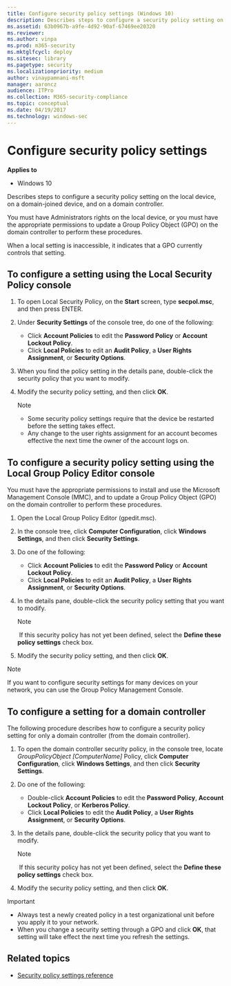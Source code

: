 ```yaml
---
title: Configure security policy settings (Windows 10)
description: Describes steps to configure a security policy setting on the local device, on a domain-joined device, and on a domain controller.
ms.assetid: 63b0967b-a9fe-4d92-90af-67469ee20320
ms.reviewer: 
ms.author: vinpa
ms.prod: m365-security
ms.mktglfcycl: deploy
ms.sitesec: library
ms.pagetype: security
ms.localizationpriority: medium
author: vinaypamnani-msft
manager: aaroncz
audience: ITPro
ms.collection: M365-security-compliance
ms.topic: conceptual
ms.date: 04/19/2017
ms.technology: windows-sec
---
```

# Configure security policy settings

**Applies to**
-   Windows 10

Describes steps to configure a security policy setting on the local device, on a domain-joined device, and on a domain controller.

You must have Administrators rights on the local device, or you must have the appropriate permissions to update a Group Policy Object (GPO) on the domain controller to perform these procedures.

When a local setting is inaccessible, it indicates that a GPO currently controls that setting.

## <a href="" id="bkmk-local"></a>To configure a setting using the Local Security Policy console

1.  To open Local Security Policy, on the **Start** screen, type **secpol.msc**, and then press ENTER.
2.  Under **Security Settings** of the console tree, do one of the following:

    -   Click **Account Policies** to edit the **Password Policy** or **Account Lockout Policy**.
    -   Click **Local Policies** to edit an **Audit Policy**, a **User Rights Assignment**, or **Security Options**.

3.  When you find the policy setting in the details pane, double-click the security policy that you want to modify.
4.  Modify the security policy setting, and then click **OK**.

    > [!NOTE]
    > -   Some security policy settings require that the device be restarted before the setting takes effect.
    > -   Any change to the user rights assignment for an account becomes effective the next time the owner of the account logs on.
     
## <a href="" id="bkmk-domain"></a>To configure a security policy setting using the Local Group Policy Editor console

You must have the appropriate permissions to install and use the Microsoft Management Console (MMC), and to update a Group Policy Object (GPO) on the domain controller to perform these procedures.

1.  Open the Local Group Policy Editor (gpedit.msc).
2.  In the console tree, click **Computer Configuration**, click **Windows Settings**, and then click **Security Settings**.
3.  Do one of the following:

    -   Click **Account Policies** to edit the **Password Policy** or **Account Lockout Policy**.
    -   Click **Local Policies** to edit an **Audit Policy**, a **User Rights Assignment**, or **Security Options**.

4.  In the details pane, double-click the security policy setting that you want to modify.

    > [!NOTE]
    > If this security policy has not yet been defined, select the **Define these policy settings** check box.
     
5.  Modify the security policy setting, and then click **OK**.

> [!NOTE]
> If you want to configure security settings for many devices on your network, you can use the Group Policy Management Console.
 
## <a href="" id="bkmk-dc"></a>To configure a setting for a domain controller

The following procedure describes how to configure a security policy setting for only a domain controller (from the domain controller).

1.  To open the domain controller security policy, in the console tree, locate *GroupPolicyObject \[ComputerName\]* Policy, click **Computer Configuration**, click **Windows Settings**, and then click **Security Settings**.
2.  Do one of the following:

    -   Double-click **Account Policies** to edit the **Password Policy**, **Account Lockout Policy**, or **Kerberos Policy**.
    -   Click **Local Policies** to edit the **Audit Policy**, a **User Rights Assignment**, or **Security Options**.

3.  In the details pane, double-click the security policy that you want to modify.

    > [!NOTE]
    > If this security policy has not yet been defined, select the **Define these policy settings** check box.
     
4.  Modify the security policy setting, and then click **OK**.

> [!IMPORTANT]
> -   Always test a newly created policy in a test organizational unit before you apply it to your network.
> -   When you change a security setting through a GPO and click **OK**, that setting will take effect the next time you refresh the settings.
 
## Related topics

- [Security policy settings reference](security-policy-settings-reference.md)
